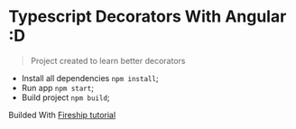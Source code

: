 # Typescript Decorators With Angular :D

> Project created to learn better decorators

- Install all dependencies `npm install`;
- Run app `npm start`;
- Build project `npm build`;

Builded With [Fireship tutorial](https://fireship.io/lessons/ts-decorators-by-example/)